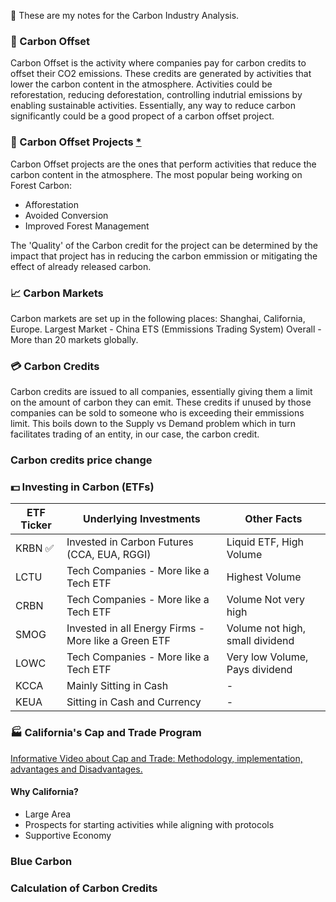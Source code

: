 :notebook: These are my notes for the Carbon Industry Analysis.

### 📝 Carbon Offset
Carbon Offset is the activity where companies pay for carbon credits to offset their CO2 emissions. These credits are generated by activities that lower the carbon content in the atmosphere. Activities could be reforestation, reducing deforestation, controlling indutrial emissions by enabling sustainable activities. Essentially, any way to reduce carbon significantly could be a good propect of a carbon offset project.

### 📑 Carbon Offset Projects [*](https://content.ces.ncsu.edu/an-introduction-to-forest-carbon-offset-markets)
Carbon Offset projects are the ones that perform activities that reduce the carbon content in the atmosphere.
The most popular being working on Forest Carbon:
 - Afforestation
 - Avoided Conversion
 - Improved Forest Management

The 'Quality' of the Carbon credit for the project can be determined by the impact that project has in reducing the carbon emmission or mitigating the effect of already released carbon.

### 📈 Carbon Markets
Carbon markets are set up in the following places: Shanghai, California, Europe.
Largest Market - China ETS (Emmissions Trading System)
Overall - More than 20 markets globally.

### 💳 Carbon Credits
Carbon credits are issued to all companies, essentially giving them a limit on the amount of carbon they can emit. These credits if unused by those companies can be sold to someone who is exceeding their emmissions limit.
This boils down to the Supply vs Demand problem which in turn facilitates trading of an entity, in our case, the carbon credit.

### Carbon credits price change


### 💵 Investing in Carbon (ETFs)
|ETF Ticker|Underlying Investments|Other Facts|
|---|---|---|
|KRBN ✅|Invested in Carbon Futures (CCA, EUA, RGGI)|Liquid ETF, High Volume|
|LCTU|Tech Companies - More like a Tech ETF|Highest Volume|
|CRBN|Tech Companies - More like a Tech ETF|Volume Not very high|
|SMOG|Invested in all Energy Firms - More like a Green ETF|Volume not high, small dividend|
|LOWC|Tech Companies - More like a Tech ETF|Very low Volume, Pays dividend|
|KCCA|Mainly Sitting in Cash|-|
|KEUA|Sitting in Cash and Currency|-|

### 🏭 California's Cap and Trade Program
[Informative Video about Cap and Trade: Methodology, implementation, advantages and Disadvantages.](https://youtu.be/bxs6ZrxLvHg)

#### Why California?
 - Large Area
 - Prospects for starting activities while aligning with protocols
 - Supportive Economy



### Blue Carbon
### Calculation of Carbon Credits


